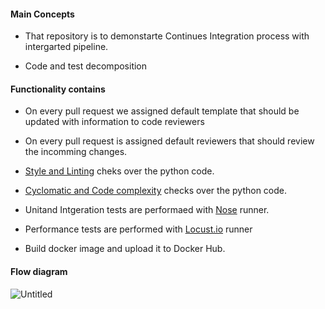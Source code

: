 #### Main Concepts

- That repository is to demonstarte Continues Integration process with intergarted pipeline.
 
- Code and test decomposition


#### Functionality contains

- On every pull request we assigned default template that should be updated with information to code reviewers

- On every pull request is assigned default reviewers that should review the incomming changes.

- [Style and Linting](https://flake8.pycqa.org/en/latest/) cheks over the python code.

- [Cyclomatic and Code complexity](https://pypi.org/project/xenon/)  checks over the python code.

- Unitand Intgeration tests are performaed with [Nose](https://nose.readthedocs.io/en/latest/testing.html) runner.

- Performance tests are performed with [Locust.io](https://locust.io/) runner

- Build docker image and upload it to Docker Hub. 

#### Flow diagram

![Untitled](https://user-images.githubusercontent.com/10487861/152150060-a989d6ab-a11a-42c8-a6a2-f2143ba1f684.jpg)
